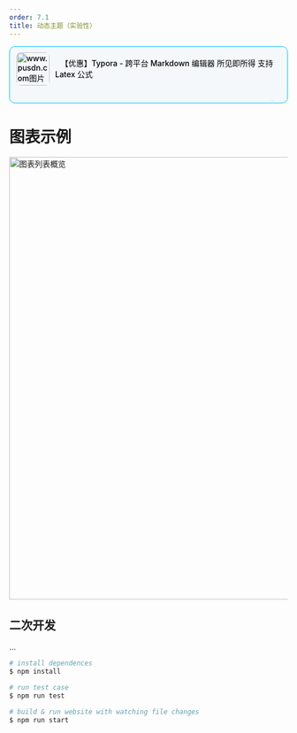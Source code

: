 ```yaml
---
order: 7.1
title: 动态主题（实验性）
---
```


<div style="width: 100%;text-align: center">
<div
			style="min-height:81px;margin: 0 auto;padding-left: 12px; background-color: #f4f8fa;   padding-right: 12px;    padding-top: 10px;    padding-bottom: 10px;border-width: 0.1px;border-color: deepskyblue;border-radius: 10px;border-style: solid;	    flex: 130px;	    text-align: left;		    display: flex;		    min-width: 150px;		    position: relative;		    overflow: hidden;			    flex-wrap: wrap;	">
			<a href="https://store.lizhi.io/site/products/id/520?cid=3hcbatvk" style="color: black;width: 100%;height: 100%; text-decoration:none;   font-weight: 500!important;font-size: 14px!important;display: flex;align-items: center;" rel="external nofollow noreferrer" target="_blank">
				<img src="https://tva1.sinaimg.cn/large/e6c9d24ely1h579cvymvwj20e80e8q2y.jpg"
					alt="www.pusdn.com图片"
					style="max-width:60px;width: 60px!important; border-radius: 8px;   height: 60px!important;vertical-align: middle;    border-style: none;" />
<div style="margin-left: 10px;">
				<span
					style="font-weight: 500!important;padding-left: 10px;    font-size: 14px!important;    word-wrap: break-word;line-height: 1.4;">
【优惠】Typora - 跨平台 Markdown 编辑器 所见即所得 支持 Latex 公式
</span>
</div>
					<a href="javascript:void(0)" style="text-decoration:none;"> <span
						style="font-size: 1px; 	position: absolute;	right: 25px;	bottom: 3px;   	margin-left: 3px;	color: #a6b7bf;">推荐AD</span>
				</a>
			</a>
</div>
</div>

# 图表示例

<img alt="图表列表概览" src="https://gw.alipayobjects.com/mdn/rms_d314dd/afts/img/A*sXqrRrEwFRQAAAAAAAAAAABkARQnAQ" width="800">

## 二次开发

...

```bash
# install dependences
$ npm install

# run test case
$ npm run test

# build & run website with watching file changes
$ npm run start
```
